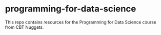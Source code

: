 # programming-for-data-science
This repo contains resources for the Programming for Data Science course from CBT Nuggets.
